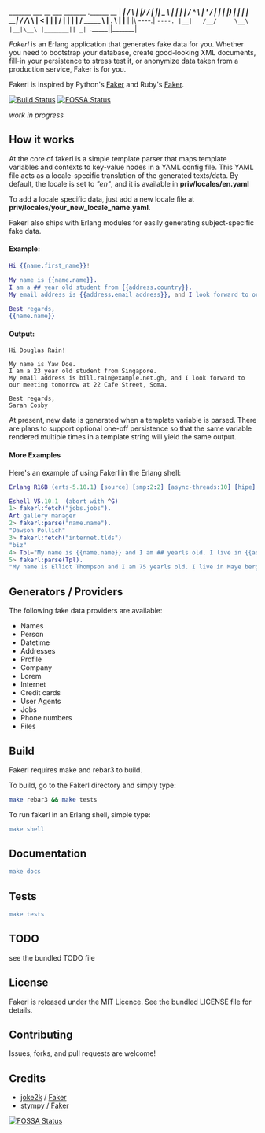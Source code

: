 _______    ___       __  ___  _______ .______       __
    |   ____|  /   \     |  |/  / |   ____||   _  \     |  |
    |  |__    /  ^  \    |  '  /  |  |__   |  |_)  |    |  |
    |   __|  /  /_\  \   |    <   |   __|  |      /     |  |
    |  |    /  _____  \  |  .  \  |  |____ |  |\  \----.|  `----.
    |__|   /__/     \__\ |__|\__\ |_______|| _| `._____||_______|


*Fakerl* is an Erlang application that generates fake data for you.
Whether you need to bootstrap your database, create good-looking XML documents,
fill-in your persistence to stress test it, or anonymize data taken from a production service, Faker is for you.

Fakerl is inspired by Python's [Faker][python-faker] and Ruby's [Faker][ruby-faker].

[![Build Status](https://travis-ci.org/rpip/fakerl.svg?branch=master)](https://travis-ci.org/rpip/fakerl)
[![FOSSA Status](https://app.fossa.io/api/projects/git%2Bgithub.com%2Frpip%2Ffakerl.svg?type=shield)](https://app.fossa.io/projects/git%2Bgithub.com%2Frpip%2Ffakerl?ref=badge_shield)

*work in progress*

## How it works

At the core of fakerl is a simple template parser that maps template variables and contexts to key-value nodes in a YAML config file.
This YAML file acts as a locale-specific translation of the generated texts/data.
By default, the locale is set to *"en"*, and it is available in **priv/locales/en.yaml**

To add a locale specific data, just add a new locale file at **priv/locales/your_new_locale_name.yaml**.

Fakerl also ships with Erlang modules for easily generating subject-specific fake data.


#### Example:

```erlang
Hi {{name.first_name}}!

My name is {{name.name}}.
I am a ## year old student from {{address.country}}.
My email address is {{address.email_address}}, and I look forward to our meeting tomorrow at {{address.address}}.

Best regards,
{{name.name}}
```

#### Output:

```text
Hi Douglas Rain!

My name is Yaw Doe.
I am a 23 year old student from Singapore.
My email address is bill.rain@example.net.gh, and I look forward to our meeting tomorrow at 22 Cafe Street, Soma.

Best regards,
Sarah Cosby
```

At present, new data is generated when a template variable is parsed.
There are plans to support optional one-off persistence so that the same variable
rendered multiple times in a template string will yield the same output.

#### More Examples
Here's an example of using Fakerl in the Erlang shell:

```erlang
Erlang R16B (erts-5.10.1) [source] [smp:2:2] [async-threads:10] [hipe] [kernel-poll:false]

Eshell V5.10.1  (abort with ^G)
1> fakerl:fetch("jobs.jobs").
Art gallery manager
2> fakerl:parse("name.name").
"Dawson Pollich"
3> fakerl:fetch("internet.tlds")
"biz"
4> Tpl="My name is {{name.name}} and I am ## yearls old. I live in {{address.city}}. I am also on Twitter(@???????)".
5> fakerl:parse(Tpl).
"My name is Elliot Thompson and I am 75 yearls old. I live in Maye berg. I am also on Twitter(@whooxja)"
```

## Generators / Providers

The following fake data providers are available:

* Names
* Person
* Datetime
* Addresses
* Profile
* Company
* Lorem
* Internet
* Credit cards
* User Agents
* Jobs
* Phone numbers
* Files

## Build

Fakerl requires make and rebar3 to build.

To build, go to the Fakerl directory and simply type:

```bash
make rebar3 && make tests
```

To run fakerl in an Erlang shell, simple type:

```erlang
make shell
```

## Documentation

```erlang
make docs
```

## Tests

```erlang
make tests
```

## TODO

see the bundled TODO file

## License

Fakerl is released under the MIT Licence. See the bundled LICENSE file for details.


Contributing
-------------
Issues, forks, and pull requests are welcome!


Credits
--------

- [joke2k][joke2k] / [Faker][python-faker]
- [stympy][stympy] / [Faker][ruby-faker]

[python-faker]: https://github.com/joke2k/Faker "Python faker"
[ruby-faker]: https://github.com/stympy/faker "Ruby faker"
[joke2k]: https://github.com/joke2k "joke2k"
[stympy]: https://github.com/stympy "Benjamin Curtis"


[![FOSSA Status](https://app.fossa.io/api/projects/git%2Bgithub.com%2Frpip%2Ffakerl.svg?type=large)](https://app.fossa.io/projects/git%2Bgithub.com%2Frpip%2Ffakerl?ref=badge_large)